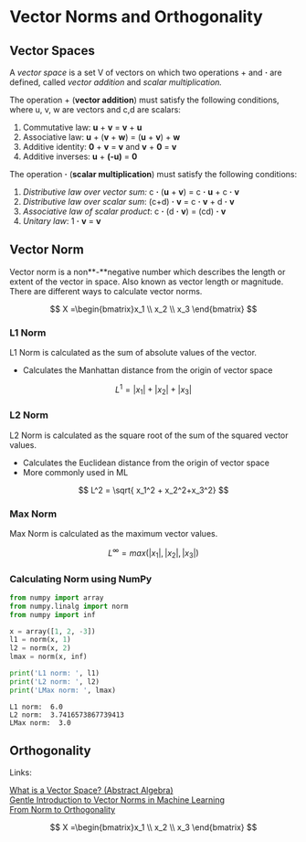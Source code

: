 # Vector Norms and Orthogonality

## Vector Spaces

 A _vector space_ is a set V of vectors on which two operations + and **·** are defined, called _vector addition_ and _scalar multiplication._

The operation + \(**vector addition**\) must satisfy the following conditions, where u, v, w are vectors and c,d are scalars:

1. Commutative law: **u** + **v** = **v** + **u**
2. Associative law:  **u** + \(**v** + **w**\) = \(**u** + **v**\) + **w**
3. Additive identity:  **0** + **v** = **v**   and   **v** + **0** = **v**
4. Additive inverses: **u** + **\(-u\)** = **0**

The operation **·** \(**scalar multiplication**\) must satisfy the following conditions:

1. _Distributive law over vector sum:_ c **·** \(**u** + **v**\) = c **·** **u** + c **·** **v**
2. _Distributive law over scalar sum_: \(c+d\) **·** **v** = c **·** **v** + d **·** **v**
3. _Associative law of scalar product_: c **·** \(d **·** **v**\) = \(cd\) **·** **v**
4. _Unitary law_: 1 **·** **v** = **v**

## Vector Norm

Vector norm is a non**-**negative number which describes the length or extent of the vector in space. Also known as vector length or magnitude. There are different ways to calculate vector norms.

$$
X =\begin{bmatrix}x_1 \\ x_2 \\ x_3 \end{bmatrix}
$$

### L1 Norm

L1 Norm is calculated as the sum of absolute values of the vector.

* Calculates the Manhattan distance from the origin of vector space

$$
L^1 = |x_1| + |x_2|+|x_3|
$$

### L2 Norm

L2 Norm is calculated as the square root of the sum of the squared vector values.

* Calculates the Euclidean distance from the origin of vector space
* More commonly used in ML

$$
L^2 = \sqrt{ x_1^2 + x_2^2+x_3^2}
$$

### Max Norm

Max Norm is calculated as the maximum vector values.

$$
L^\infty = max(|x_1| , |x_2|,|x_3|)
$$

### Calculating Norm using NumPy

```python
from numpy import array
from numpy.linalg import norm
from numpy import inf

x = array([1, 2, -3])
l1 = norm(x, 1)
l2 = norm(x, 2)
lmax = norm(x, inf)

print('L1 norm: ', l1)
print('L2 norm: ', l2)
print('LMax norm: ', lmax)
```

```text
L1 norm:  6.0
L2 norm:  3.7416573867739413
LMax norm:  3.0
```

## Orthogonality

Links:

[What is a Vector Space? \(Abstract Algebra\)  
](https://www.youtube.com/watch?v=ozwodzD5bJM)[Gentle Introduction to Vector Norms in Machine Learning  
](https://machinelearningmastery.com/vector-norms-machine-learning/)[From Norm to Orthogonality](https://towardsdatascience.com/from-norm-to-orthogonality-fundamental-mathematics-for-machine-learning-with-intuitive-examples-57bb898e69f2)

$$
X =\begin{bmatrix}x_1 \\ x_2 \\ x_3 \end{bmatrix}
$$

